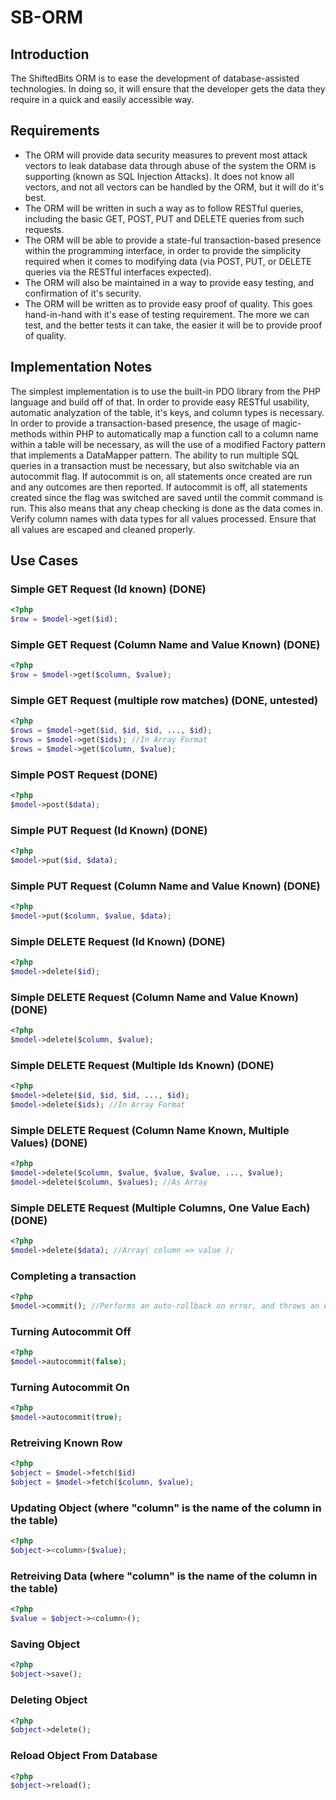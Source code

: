 SB-ORM
======
## Introduction
The ShiftedBits ORM is to ease the development of database-assisted technologies. In doing so, it will ensure that the developer gets the data they require in a quick and easily accessible way.

## Requirements
* The ORM will provide data security measures to prevent most attack vectors to leak database data through abuse of the system the ORM is supporting (known as SQL Injection Attacks). It does not know all vectors, and not all vectors can be handled by the ORM, but it will do it's best.
* The ORM will be written in such a way as to follow RESTful queries, including the basic GET, POST, PUT and DELETE queries from such requests.
* The ORM will be able to provide a state-ful transaction-based presence within the programming interface, in order to provide the simplicity required when it comes to modifying data (via POST, PUT, or DELETE queries via the RESTful interfaces expected).
* The ORM will also be maintained in a way to provide easy testing, and confirmation of it's security.
* The ORM will be written as to provide easy proof of quality. This goes hand-in-hand with it's ease of testing requirement. The more we can test, and the better tests it can take, the easier it will be to provide proof of quality.

## Implementation Notes
The simplest implementation is to use the built-in PDO library from the PHP language and build off of that. In order to provide easy RESTful usability, automatic analyzation of the table, it's keys, and column types is necessary. In order to provide a transaction-based presence, the usage of magic-methods within PHP to automatically map a function call to a column name within a table will be necessary, as will the use of a modified Factory pattern that implements a DataMapper pattern. The ability to run multiple SQL queries in a transaction must be necessary, but also switchable via an autocommit flag. If autocommit is on, all statements once created are run and any outcomes are then reported. If autocommit is off, all statements created since the flag was switched are saved until the commit command is run. This also means that any cheap checking is done as the data comes in. Verify column names with data types for all values processed. Ensure that all values are escaped and cleaned properly.

## Use Cases
### Simple GET Request (Id known) (DONE)
```php
<?php
$row = $model->get($id);
```
### Simple GET Request (Column Name and Value Known) (DONE)
```php
<?php
$row = $model->get($column, $value);
```
### Simple GET Request (multiple row matches) (DONE, untested)
```php
<?php
$rows = $model->get($id, $id, $id, ..., $id);
$rows = $model->get($ids); //In Array Format
$rows = $model->get($column, $value);
```
### Simple POST Request (DONE)
```php
<?php
$model->post($data);
```
### Simple PUT Request (Id Known) (DONE)
```php
<?php
$model->put($id, $data);
```
### Simple PUT Request (Column Name and Value Known) (DONE)
```php
<?php
$model->put($column, $value, $data);
```
### Simple DELETE Request (Id Known) (DONE)
```php
<?php
$model->delete($id);
```
### Simple DELETE Request (Column Name and Value Known) (DONE)
```php
<?php
$model->delete($column, $value);
```
### Simple DELETE Request (Multiple Ids Known) (DONE)
```php
<?php
$model->delete($id, $id, $id, ..., $id);
$model->delete($ids); //In Array Format
```
### Simple DELETE Request (Column Name Known, Multiple Values) (DONE)
```php
<?php
$model->delete($column, $value, $value, $value, ..., $value);
$model->delete($column, $values); //As Array
```
### Simple DELETE Request (Multiple Columns, One Value Each) (DONE)
```php
<?php
$model->delete($data); //Array( column => value );
```
### Completing a transaction
```php
<?php
$model->commit(); //Performs an auto-rollback on error, and throws an exception itself.
```
### Turning Autocommit Off
```php
<?php
$model->autocommit(false);
```
### Turning Autocommit On
```php
<?php
$model->autocommit(true);
```
### Retreiving Known Row
```php
<?php
$object = $model->fetch($id)
$object = $model->fetch($column, $value);
```
### Updating Object (where "column" is the name of the column in the table)
```php
<?php
$object-><column>($value);
```
### Retreiving Data (where "column" is the name of the column in the table)
```php
<?php
$value = $object-><column>();
```
### Saving Object
```php
<?php
$object->save();
```
### Deleting Object
```php
<?php
$object->delete();
```
### Reload Object From Database
```php
<?php
$object->reload();
```
